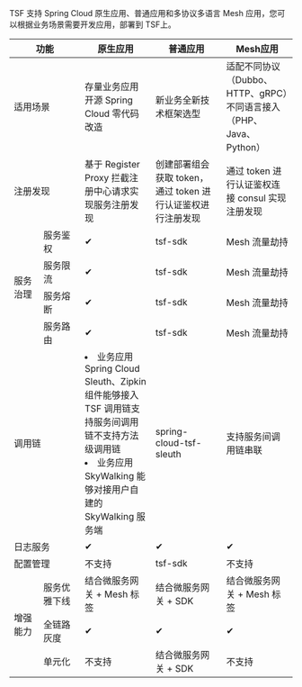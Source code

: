TSF 支持 Spring Cloud 原生应用、普通应用和多协议多语言 Mesh 应用，您可以根据业务场景需要开发应用，部署到 TSF上。

<table>
<thead>
<tr>
<th colspan="2" width="25%">功能</th>
<th width="25%">原生应用</th>
<th width="25%">普通应用</th>
<th width="25%">Mesh应用</th>
</tr>
</thead>
<tbody><tr>
<td colspan="2">适用场景</td>
<td>存量业务应用开源 Spring Cloud 零代码改造</td>
<td>新业务全新技术框架选型</td>
<td>适配不同协议（Dubbo、HTTP、gRPC）不同语言接入（PHP、Java、Python）</td>
</tr>
<tr>
<td colspan="2">注册发现</td>
<td>基于 Register Proxy 拦截注册中心请求实现服务注册发现</td>
<td>创建部署组会获取 token，通过 token 进行认证鉴权进行注册发现</td>
<td>通过 token 进行认证鉴权连接 consul 实现注册发现</td>
</tr>
<tr>
<td rowspan="4">服务治理</td>
<td>服务鉴权</td>
<td>✔</td>
<td>tsf-sdk</td>
<td>Mesh 流量劫持</td>
</tr>
<tr>
<td>服务限流</td>
<td>✔</td>
<td>tsf-sdk</td>
<td>Mesh 流量劫持</td>
</tr>
<tr>
<td>服务熔断</td>
<td>✔</td>
<td>tsf-sdk</td>
<td>Mesh 流量劫持</td>
</tr>
<tr>
<td>服务路由</td>
<td>✔</td>
<td>tsf-sdk</td>
<td>Mesh 流量劫持</td>
</tr>
<tr>
<td colspan="2">调用链</td>
<td><li>业务应用 Spring Cloud Sleuth、Zipkin 组件能够接入 TSF 调用链支持服务间调用链不支持方法级调用链</li><li>业务应用 SkyWalking 能够对接用户自建的 SkyWalking 服务端</li></td>
<td>spring-cloud-tsf-sleuth</td>
<td>支持服务间调用链串联</td>
</tr>
<tr>
<td colspan="2">日志服务</td>
<td>✔</td>
<td>✔</td>
<td>✔</td>
</tr>
<tr>
<td colspan="2">配置管理</td>
<td>不支持</td>
<td>tsf-sdk</td>
<td>不支持</td>
</tr>
<tr>
<td rowspan="3">增强能力</td>
<td>服务优雅下线</td>
<td>结合微服务网关 + Mesh 标签</td>
<td>结合微服务网关 + SDK</td>
<td>结合微服务网关 + Mesh 标签</td>
</tr>
<tr>
<td>全链路灰度</td>
<td>✔</td>
<td>✔</td>
<td>✔</td>
</tr>
<tr>
<td>单元化</td>
<td>不支持</td>
<td>结合微服务网关 + SDK</td>
<td>不支持</td>
</tr>
</tbody></table>
